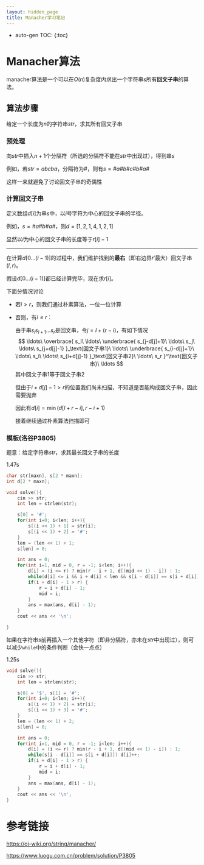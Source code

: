 ```yaml
---
layout: hidden_page
title: Manacher学习笔记
---
```


* auto-gen TOC:
{:toc}
# Manacher算法

manacher算法是一个可以在$O(n)$复杂度内求出一个字符串$s$所有**回文子串**的算法。



## 算法步骤

给定一个长度为$n$的字符串$str$，求其所有回文子串



### 预处理

向$str$中插入$n+1$个分隔符（所选的分隔符不能在$str$中出现过），得到串$s$

例如，若$str=abcba$，分隔符为$\#$，则有$s=\#a\#b\#c\#b\#a\#$

这样一来就避免了讨论回文子串的奇偶性



### 计算回文子串

定义数组$d[i]$为串$s$中，以$i$号字符为中心的回文子串的半径。

例如，$s=\#a\#b\#a\#$，则$d=[1,2,1,4,1,2,1]$

显然以$i$为中心的回文子串的长度等于$r[i]-1$

----

在计算$d[0\dots (i-1)]$的过程中，我们维护找到的**最右**（即右边界$r'$最大）回文子串$(l,r)$。

假设$d[0\dots (i-1)]$都已经计算完毕，现在求$r[i]$。

下面分情况讨论

-   若$i>r$，则我们通过朴素算法，一位一位计算

-   否则，有$i\le r$：

    由于串$s_ls_{l+1}\dots s_r$是回文串，令$j=l+(r-i)$，有如下情况
    $$
    \ldots\ \overbrace{ s_l\ \ldots\ \underbrace{ s_{j-d[j]+1}\ \ldots\ s_j\ \ldots\ s_{j+d[j]-1} }_\text{回文子串1}\ \ldots\ \underbrace{ s_{i-d[j]+1}\ \ldots\ s_i\ \ldots\ s_{i+d[j]-1} }_\text{回文子串2}\ \ldots\ s_r }^\text{回文子串}\ \ldots
    $$
    其中回文子串1等于回文子串2

    但由于$i+d[j]-1>r$的位置我们尚未扫描，不知道是否能构成回文子串，因此需要抛弃

    因此有$d[i]=\min(d[l+r-i],r-i+1)$

    接着继续通过朴素算法扫描即可



### 模板(洛谷P3805)

题意：给定字符串$str$，求其最长回文子串的长度

1.47s

```c++
char str[maxn], s[2 * maxn];
int d[2 * maxn];

void solve(){
    cin >> str;
    int len = strlen(str);

    s[0] = '#';
    for(int i=0; i<len; i++){
        s[(i << 1) + 1] = str[i];
        s[(i << 1) + 2] = '#';
    }
    len = (len << 1) + 1;
    s[len] = 0;

    int ans = 0;
    for(int i=1, mid = 0, r = -1; i<len; i++){
        d[i] = (i <= r) ? min(r - i + 1, d[(mid << 1) - i]) : 1;
        while(d[i] <= i && i + d[i] < len && s[i - d[i]] == s[i + d[i]]) d[i]++;
        if(i + d[i] - 1 > r) {
            r = i + d[i] - 1;
            mid = i;
        }
        ans = max(ans, d[i] - 1);
    }
    cout << ans << '\n';

}
```

如果在字符串$s$前再插入一个其他字符（即非分隔符，亦未在$str$中出现过），则可以减少`while`中的条件判断（会快一点点）

1.25s

```c++
void solve(){
    cin >> str;
    int len = strlen(str);

    s[0] = '$', s[1] = '#';
    for(int i=0; i<len; i++){
        s[(i << 1) + 2] = str[i];
        s[(i << 1) + 3] = '#';
    }
    len = (len << 1) + 2;
    s[len] = 0;

    int ans = 0;
    for(int i=1, mid = 0, r = -1; i<len; i++){
        d[i] = (i <= r) ? min(r - i + 1, d[(mid << 1) - i]) : 1;
        while(s[i - d[i]] == s[i + d[i]]) d[i]++;
        if(i + d[i] - 1 > r) {
            r = i + d[i] - 1;
            mid = i;
        }
        ans = max(ans, d[i] - 1);
    }
    cout << ans << '\n';
}
```



# 参考链接

https://oi-wiki.org/string/manacher/

https://www.luogu.com.cn/problem/solution/P3805